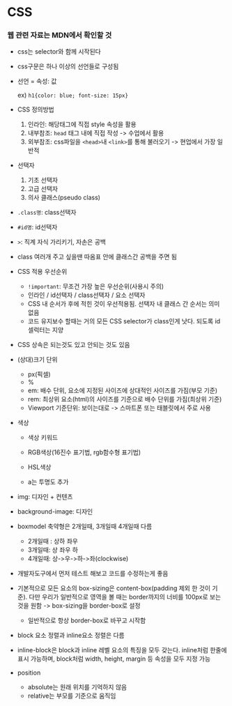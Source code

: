 # CSS

### 웹 관련 자료는 MDN에서 확인할 것

- css는 selector와 함께 시작된다

- css구문은 하나 이상의 선언들로 구성됨

- 선언 = 속성: 값

  ex) `h1{color: blue; font-size: 15px}`

- CSS 정의방법

  1. 인라인: 해당태그에 직접 style 속성을 활용
  2. 내부참조: `head` 태그 내에 직접 작성 -> 수업에서 활용
  3. 외부참조: css파일을 `<head>`내 `<link>`를 통해 불러오기  -> 현업에서 가장 일반적

- 선택자

  1. 기초 선택자
  2. 고급 선택자
  3. 의사 클래스(pseudo class)



- `.class명`: class선택자
- `#id명`: id선택자
- `>`:  직계 자식 가리키기, 자손은 공백



- class 여러개 주고 싶을땐 따옴표 안에 클래스간 공백을 주면 됨

  

- CSS 적용 우선순위
  - `!important`: 무조건 가장 높은 우선순위(사용시 주의)
  - 인라인 / id선택자 / class선택자 / 요소 선택자
  - CSS 내 순서가 후에 적힌 것이 우선적용됨. 선택자 내 클래스 간 순서는 의미 없음
  - 코드 유지보수 할때는 거의 모든 CSS selector가 class인게 낫다. 되도록 id 셀럭터는 지양
- CSS 상속은 되는것도 있고 안되는 것도 있음



- (상대)크기 단위

  - px(픽셀)
  - %
  - em: 배수 단위, 요소에 지정된 사이즈에 상대적인 사이즈를 가짐(부모 기준)
  - rem: 최상위 요소(html)의 사이즈를 기준으로 배수 단위를 가짐(최상위 기준)
  - Viewport 기준단위: 보이는대로 -> 스마트폰 또는 태블릿에서 주로 사용

- 색상

  - 색상 키워드

  - RGB색상(16진수 표기법, rgb함수형 표기법)

  - HSL색상

  - a는 투명도 추가

    

- img: 디자인 + 컨텐츠
- background-image: 디자인



- boxmodel 축약형은 2개일때, 3개일때 4개일때 다름
  - 2개일때 : 상하 좌우
  - 3개일때: 상 좌우 하
  - 4개일때: 상->우->하->좌(clockwise)
- 개발자도구에서 먼저 테스트 해보고 코드를 수정하는게 좋음



- 기본적으로 모든 요소의 box-sizing은 content-box(padding 제외 한 것이 기준). 다만 우리가 일반적으로 영역을 볼 때는 border까지의 너비를 100px로 보는 것을 원함
  -> box-sizing을 border-box로 설정
  - 일반적으로 항상 border-box로 바꾸고 시작함
- block 요소 정렬과 inline요소 정렬은 다름
- inline-block은 block과 inline 레벨 요소의 특징을 모두 갖는다. inline처럼 한줄에 표시 가능하며, block처럼 width, height, margin 등 속성을 모두 지정 가능



- position
  - absolute는 원래 위치를 기억하지 않음
  - relative는 부모를 기준으로 움직임